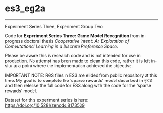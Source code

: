 # es3_eg2a
------------------------

Experiment Series Three, Experiment Group Two

Code for **Experiment Series Three: Game Model Recognition** from in-progress doctoral thesis *Cooperative Intent: An Exploration of Computational Learning in a Discrete Preference Space*.

Please be aware this is research code and is not intended for use in production. No attempt has been made to clean this code, rather it is left in-situ at a point where the implementation achieved the objective. 

IMPORTANT NOTE: RGS files in ES3 are elided from public repository at this time. My goal is to complete the ‘sparse rewards’ model described in §7.3 and then release the full code for ES3 along with the code for the ‘sparse rewards’ model. 

Dataset for this experiment series is here: https://doi.org/10.5281/zenodo.8173539
